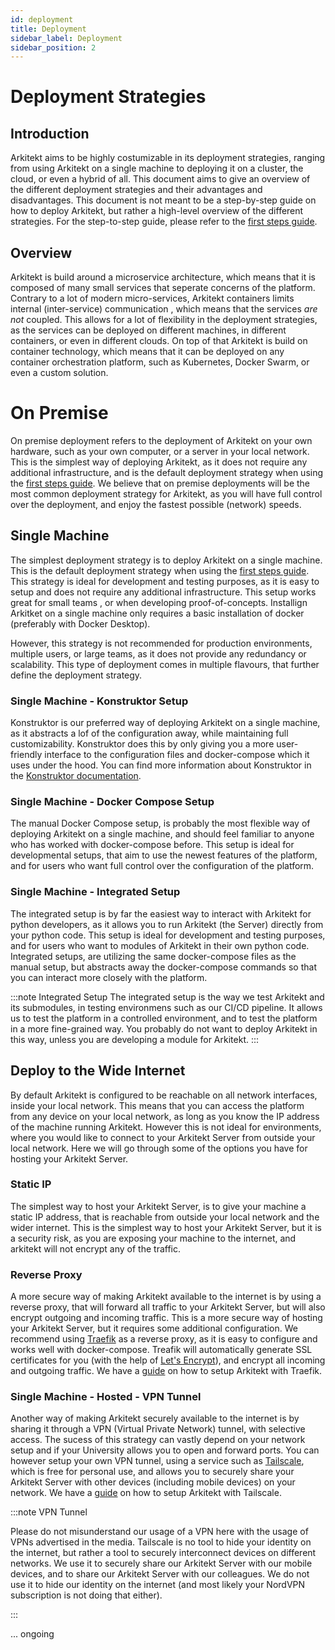 ```yaml
---
id: deployment
title: Deployment
sidebar_label: Deployment
sidebar_position: 2
---
```


# Deployment Strategies

## Introduction

Arkitekt aims to be highly costumizable in its deployment strategies, ranging from using Arkitekt on a single machine to deploying it on a cluster, the cloud, or even a hybrid of all. This document aims to give an overview of the different deployment strategies and their advantages and disadvantages. This document is not meant to be a step-by-step guide on how to deploy Arkitekt, but rather a high-level overview of the different strategies. For the step-to-step guide, please refer to the [first steps guide](../introduction/installation.mdx).

## Overview

Arkitekt is build around a microservice architecture, which means that it is composed of many small services that seperate concerns of the platform. Contrary to a lot of modern micro-services, Arkitekt containers limits internal (inter-service) communication , which means that the services *are not* coupled. This allows for a lot of flexibility in the deployment strategies, as the services can be deployed on different machines, in different containers, or even in different clouds. On top of that Arkitekt is build on container technology, which means that it can be deployed on any container orchestration platform, such as Kubernetes, Docker Swarm, or even a custom solution.


# On Premise

On premise deployment refers to the deployment of Arkitekt on your own hardware, such as your own computer, or a server in your local network. This is the simplest way of deploying Arkitekt, as it does not require any additional infrastructure, and is the default deployment strategy when using the [first steps guide](../introduction/installation.mdx). We believe that on premise deployments will be the most common deployment strategy for Arkitekt, as you will have full control over the deployment, and enjoy the fastest possible (network) speeds. 

## Single Machine

The simplest deployment strategy is to deploy Arkitekt on a single machine. This is the default deployment strategy when using the [first steps guide](../introduction/installation.mdx). This strategy is ideal for development and testing purposes, as it is easy to setup and does not require any additional infrastructure. This setup works great for small teams , or when developing proof-of-concepts. Installign Arkitket on a single machine only requires a basic installation of docker (preferably with Docker Desktop).

However, this strategy is not recommended for production environments, multiple users, or large teams, as it does not provide any redundancy or scalability. This type of deployment comes in multiple flavours, that further define the deployment strategy.

### Single Machine - Konstruktor Setup

Konstruktor is our preferred way of deploying Arkitekt on a single machine, as it abstracts a lof of the configuration away, while maintaining full
customizability. Konstruktor does this by only giving you a more user-friendly interface to the configuration files and docker-compose which it uses
under the hood. You can find more information about Konstruktor in the [Konstruktor documentation](https://arkitekt.live/docs/introduction/installation#konstruktor). 

### Single Machine - Docker Compose Setup

The manual Docker Compose setup, is probably the most flexible way of deploying Arkitekt on a single machine, and should feel familiar to anyone who has worked with docker-compose before. This setup is ideal for developmental setups, that aim to use the newest features of the platform, and for users who want full control over the configuration of the platform.

### Single Machine - Integrated Setup

The integrated setup is by far the easiest way to interact with Arkitekt for python developers, as it allows you to run Arkitekt (the Server) directly from your python code. This setup is ideal for development and testing purposes, and for users who want to modules of Arkitekt in their own python code. Integrated setups, are utilizing the same docker-compose files as the manual setup, but abstracts away the docker-compose commands
so that you can interact more closely with the platform.

:::note Integrated Setup
The integrated setup is the way we test Arkitekt and its submodules, in testing environmens such as our CI/CD pipeline. It allows us to test the platform in a controlled environment, and to test the platform in a more fine-grained way. You probably do not want to deploy Arkitekt in this way, unless you are developing a module for Arkitekt.
:::

## Deploy to the Wide Internet

By default Arkitekt is configured to be reachable on all network interfaces, inside your local network. This means that you can access the platform from any device on your local network, as long as you know the IP address of the machine running Arkitekt. However this is not ideal for environments, where you would like to connect to your Arkitekt Server from outside your local network. Here we will go through some of the options you have for hosting your Arkitekt Server.



###  Static IP

The simplest way to host your Arkitekt Server, is to give your machine a static IP address, that is reachable from outside your local network and the wider internet. This is the simplest way to host your Arkitekt Server, but it is a security risk, as you are exposing your machine to the internet, and arkitekt will not encrypt any of the traffic.

###  Reverse Proxy

A more secure way of making Arkitekt available to the internet is by using a reverse proxy, that will forward all traffic to your Arkitekt Server, but will also encrypt outgoing and incoming traffic. This is a more secure way of hosting your Arkitekt Server, but it requires some additional configuration. We recommend using [Traefik](https://doc.traefik.io/traefik/providers/docker/) as a reverse proxy, as it is easy to configure and works well with docker-compose. Treafik will automatically generate SSL certificates for you (with the help of [Let's Encrypt](https://letsencrypt.org/)), and encrypt all incoming and outgoing traffic. We have a [guide](https://arkitekt.live/docs/introduction/installation#traefik) on how to setup Arkitekt with Traefik.

### Single Machine - Hosted - VPN Tunnel

Another way of making Arkitekt securely available to the internet is by sharing it through a VPN (Virtual Private Network) tunnel, with selective access. The sucess of this strategy can vastly depend on your network setup and if your University allows you to open and forward ports. You can
however setup your own VPN tunnel, using a service such as [Tailscale](https://tailscale.com/), which is free for personal use, and allows you to
securely share your Arkitekt Server with other devices (including mobile devices) on your network. We have a [guide](https://arkitekt.live/docs/introduction/installation#tailscale) on how to setup Arkitekt with Tailscale.

:::note VPN Tunnel

Please do not misunderstand our usage of a VPN here with the usage of VPNs advertised in the media. Tailscale is no tool to hide your identity on the internet, but rather a tool to securely interconnect devices on different networks. We use it to securely share our Arkitekt Server with our mobile devices, and to share our Arkitekt Server with our colleagues. We do not use it to hide our identity on the internet (and most likely your NordVPN subscription is not doing that either).

:::


... ongoing